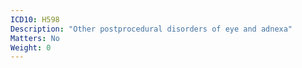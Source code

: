 ```yaml
---
ICD10: H598
Description: "Other postprocedural disorders of eye and adnexa"
Matters: No
Weight: 0
---
```

